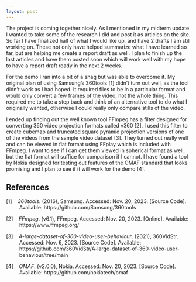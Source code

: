 ```yaml
---
layout: post
---
```

The project is coming together nicely. As I mentioned in my midterm update I wanted to take some of the research I did and post it as articles on the site. So far I have finalized half of what I would like up, and have 2 drafts I am still working on. These not only have helped summarize what I have learned so far, but are helping me create a report draft as well. I plan to finish up the last articles and have them posted soon which will work well with my hope to have a report draft ready in the next 2 weeks.

For the demo I ran into a bit of a snag but was able to overcome it. My original plan of using Samsung’s 360tools [1] didn’t turn out well, as the tool didn’t work as I had hoped. It required files to be in a particular format and would only convert a few frames of the video, not the whole thing. This required me to take a step back and think of an alternative tool to do what I originally wanted, otherwise I could really only compare stills of the video. 

I ended up finding out the well known tool FFmpeg has a filter designed for converting 360 video projection formats called v360 [2]. I used this filter to create cubemap and truncated square pyramid projection versions of one of the videos from the sample video dataset [3]. They turned out really well and can be viewed in flat format using FFplay which is included with FFmpeg. I want to see if I can get them viewed in spherical format as well, but the flat format will suffice for comparison if I cannot. I have found a tool by Nokia designed for testing out features of the OMAF standard that looks promising and I plan to see if it will work for the demo [4].

## References
<div style="text-indent: -36px; padding-left: 36px;">
    <p>
        [1]&nbsp;&nbsp;&nbsp;&nbsp;<em>360tools</em>. (2016), Samsung. Accessed: Nov. 20, 2023. [Source Code]. Available: https://github.com/Samsung/360tools
    </p>
    <p>
        [2]&nbsp;&nbsp;&nbsp;&nbsp;<em>FFmpeg</em>. (v6.1), FFmpeg. Accessed: Nov. 20, 2023. [Online]. Available: https://www.ffmpeg.org/
    </p>
    <p>
        [3]&nbsp;&nbsp;&nbsp;&nbsp;<em>A-large-dataset-of-360-video-user-behaviour</em>. (2021), 360VidStr. Accessed: Nov. 6, 2023. [Source Code]. Available: https://github.com/360VidStr/A-large-dataset-of-360-video-user-behaviour/tree/main
    </p>
    <p>
        [4]&nbsp;&nbsp;&nbsp;&nbsp;<em>OMAF</em>. (v2.0.0), Nokia. Accessed: Nov. 20, 2023. [Source Code]. Available: https://github.com/nokiatech/omaf
    </p>
</div>